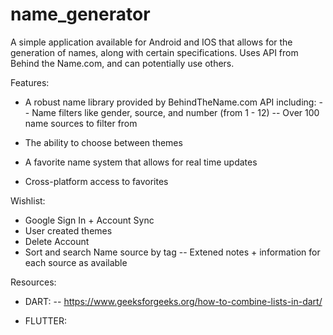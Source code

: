 # name_generator

A simple application available for Android and IOS that allows for the generation of names, along with certain specifications.
Uses API from Behind the Name.com, and can potentially use others.

Features:
- A robust name library provided by BehindTheName.com API including:
-- Name filters like gender, source, and number (from 1 - 12)
-- Over 100 name sources to filter from

- The ability to choose between themes
- A favorite name system that allows for real time updates
- Cross-platform access to favorites

Wishlist:
- Google Sign In + Account Sync
- User created themes
- Delete Account
- Sort and search Name source by tag
-- Extened notes + information for each source as available

Resources:
- DART:
-- https://www.geeksforgeeks.org/how-to-combine-lists-in-dart/

- FLUTTER:
